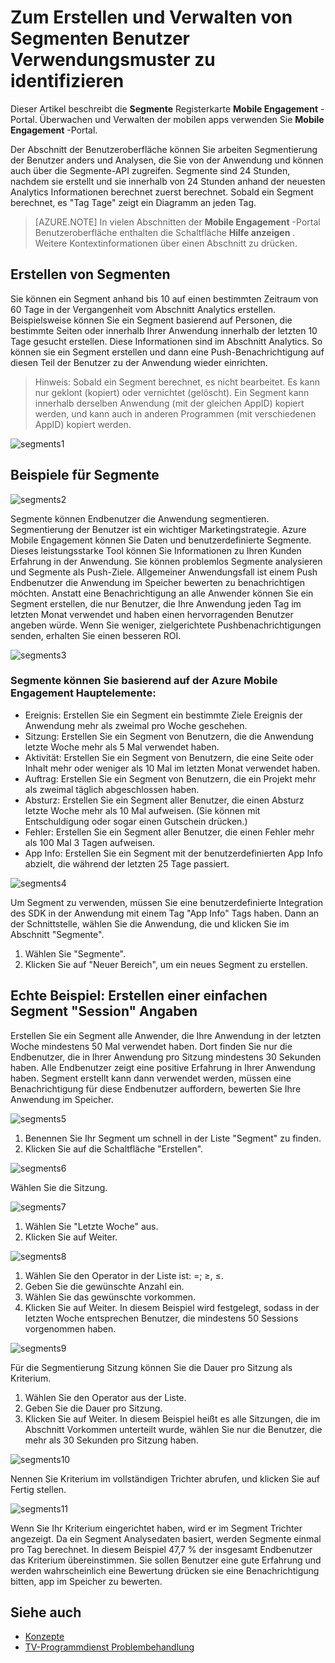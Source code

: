 <properties 
   pageTitle="Azure Mobile Engagement-Benutzeroberfläche - Segmente" 
   description="Informationen Sie zum Erstellen und Verwalten von Segmenten von Benutzern mit Azure Mobile Engagement Verwendungsmuster zu identifizieren" 
   services="mobile-engagement" 
   documentationCenter="" 
   authors="piyushjo" 
   manager="dwrede" 
   editor=""/>

<tags
   ms.service="mobile-engagement"
   ms.devlang="na"
   ms.topic="article"
   ms.tgt_pltfrm="mobile-multiple"
   ms.workload="mobile" 
   ms.date="08/19/2016"
   ms.author="piyushjo"/>

# <a name="how-to-create-and-manage-segments-of-users-to-identify-usage-patterns"></a>Zum Erstellen und Verwalten von Segmenten Benutzer Verwendungsmuster zu identifizieren

Dieser Artikel beschreibt die **Segmente** Registerkarte **Mobile Engagement** -Portal. Überwachen und Verwalten der mobilen apps verwenden Sie **Mobile Engagement** -Portal.

Der Abschnitt der Benutzeroberfläche können Sie arbeiten Segmentierung der Benutzer anders und Analysen, die Sie von der Anwendung und können auch über die Segmente-API zugreifen. Segmente sind 24 Stunden, nachdem sie erstellt und sie innerhalb von 24 Stunden anhand der neuesten Analytics Informationen berechnet zuerst berechnet. Sobald ein Segment berechnet, es "Tag Tage" zeigt ein Diagramm an jeden Tag.


>[AZURE.NOTE] In vielen Abschnitten der **Mobile Engagement** -Portal Benutzeroberfläche enthalten die Schaltfläche **Hilfe anzeigen** . Weitere Kontextinformationen über einen Abschnitt zu drücken.

## <a name="create-segments"></a>Erstellen von Segmenten
Sie können ein Segment anhand bis 10 auf einen bestimmten Zeitraum von 60 Tage in der Vergangenheit vom Abschnitt Analytics erstellen. Beispielsweise können Sie ein Segment basierend auf Personen, die bestimmte Seiten oder innerhalb Ihrer Anwendung innerhalb der letzten 10 Tage gesucht erstellen. Diese Informationen sind im Abschnitt Analytics. So können sie ein Segment erstellen und dann eine Push-Benachrichtigung auf diesen Teil der Benutzer zu der Anwendung wieder einrichten. 
 
> Hinweis: Sobald ein Segment berechnet, es nicht bearbeitet. Es kann nur geklont (kopiert) oder vernichtet (gelöscht). Ein Segment kann innerhalb derselben Anwendung (mit der gleichen AppID) kopiert werden, und kann auch in anderen Programmen (mit verschiedenen AppID) kopiert werden. 
 
 ![segments1][35] 

## <a name="examples-segments"></a>Beispiele für Segmente
 ![segments2][36]

Segmente können Endbenutzer die Anwendung segmentieren.
Segmentierung der Benutzer ist ein wichtiger Marketingstrategie. Azure Mobile Engagement können Sie Daten und benutzerdefinierte Segmente. Dieses leistungsstarke Tool können Sie Informationen zu Ihren Kunden Erfahrung in der Anwendung. Sie können problemlos Segmente analysieren und Segmente als Push-Ziele.
Allgemeiner Anwendungsfall ist einem Push Endbenutzer die Anwendung im Speicher bewerten zu benachrichtigen möchten. Anstatt eine Benachrichtigung an alle Anwender können Sie ein Segment erstellen, die nur Benutzer, die Ihre Anwendung jeden Tag im letzten Monat verwendet und haben einen hervorragenden Benutzer angeben würde. Wenn Sie weniger, zielgerichtete Pushbenachrichtigungen senden, erhalten Sie einen besseren ROI.
 
 ![segments3][37]

### <a name="segments-you-can-create-based-on-the-major-azure-mobile-engagement-elements"></a>Segmente können Sie basierend auf der Azure Mobile Engagement Hauptelemente:
- Ereignis: Erstellen Sie ein Segment ein bestimmte Ziele Ereignis der Anwendung mehr als zweimal pro Woche geschehen. 
- Sitzung: Erstellen Sie ein Segment von Benutzern, die die Anwendung letzte Woche mehr als 5 Mal verwendet haben.
- Aktivität: Erstellen Sie ein Segment von Benutzern, die eine Seite oder Inhalt mehr oder weniger als 10 Mal im letzten Monat verwendet haben.
- Auftrag: Erstellen Sie ein Segment von Benutzern, die ein Projekt mehr als zweimal täglich abgeschlossen haben.
- Absturz: Erstellen Sie ein Segment aller Benutzer, die einen Absturz letzte Woche mehr als 10 Mal aufweisen. (Sie können mit Entschuldigung oder sogar einen Gutschein drücken.)
- Fehler: Erstellen Sie ein Segment aller Benutzer, die einen Fehler mehr als 100 Mal 3 Tagen aufweisen.
- App Info: Erstellen Sie ein Segment mit der benutzerdefinierten App Info abzielt, die während der letzten 25 Tage passiert.
 
 ![segments4][38]

Um Segment zu verwenden, müssen Sie eine benutzerdefinierte Integration des SDK in der Anwendung mit einem Tag "App Info" Tags haben.
Dann an der Schnittstelle, wählen Sie die Anwendung, die und klicken Sie im Abschnitt "Segmente".

1. Wählen Sie "Segmente".
2. Klicken Sie auf "Neuer Bereich", um ein neues Segment zu erstellen.

## <a name="real-life-example-create-a-simple-segment-based-on-session-information"></a>Echte Beispiel: Erstellen einer einfachen Segment "Session" Angaben
Erstellen Sie ein Segment alle Anwender, die Ihre Anwendung in der letzten Woche mindestens 50 Mal verwendet haben. Dort finden Sie nur die Endbenutzer, die in Ihrer Anwendung pro Sitzung mindestens 30 Sekunden haben. Alle Endbenutzer zeigt eine positive Erfahrung in Ihrer Anwendung haben. Segment erstellt kann dann verwendet werden, müssen eine Benachrichtigung für diese Endbenutzer auffordern, bewerten Sie Ihre Anwendung im Speicher.
 
 ![segments5][39]

1. Benennen Sie Ihr Segment um schnell in der Liste "Segment" zu finden.
2. Klicken Sie auf die Schaltfläche "Erstellen".
 
 ![segments6][40]

Wählen Sie die Sitzung.
 
 ![segments7][41]

1. Wählen Sie "Letzte Woche" aus.
2. Klicken Sie auf Weiter.
 
 ![segments8][42]

1. Wählen Sie den Operator in der Liste ist: =; ≥, ≤.
2. Geben Sie die gewünschte Anzahl ein.
3. Wählen Sie das gewünschte vorkommen. 
4. Klicken Sie auf Weiter.
In diesem Beispiel wird festgelegt, sodass in der letzten Woche entsprechen Benutzer, die mindestens 50 Sessions vorgenommen haben.
 
 ![segments9][43]

Für die Segmentierung Sitzung können Sie die Dauer pro Sitzung als Kriterium.

1. Wählen Sie den Operator aus der Liste.
2. Geben Sie die Dauer pro Sitzung.
3. Klicken Sie auf Weiter.
In diesem Beispiel heißt es alle Sitzungen, die im Abschnitt Vorkommen unterteilt wurde, wählen Sie nur die Benutzer, die mehr als 30 Sekunden pro Sitzung haben.
 
 ![segments10][44]

Nennen Sie Kriterium im vollständigen Trichter abrufen, und klicken Sie auf Fertig stellen.
 
 ![segments11][45]

Wenn Sie Ihr Kriterium eingerichtet haben, wird er im Segment Trichter angezeigt.
Da ein Segment Analysedaten basiert, werden Segmente einmal pro Tag berechnet.
In diesem Beispiel 47,7 % der insgesamt Endbenutzer das Kriterium übereinstimmen. Sie sollen Benutzer eine gute Erfahrung und werden wahrscheinlich eine Bewertung drücken sie eine Benachrichtigung bitten, app im Speicher zu bewerten.


## <a name="see-also"></a>Siehe auch

- [Konzepte][Link 6]
- [TV-Programmdienst Problembehandlung][Link 24]

<!--Image references-->
[1]: ./media/mobile-engagement-user-interface-navigation/navigation1.png
[2]: ./media/mobile-engagement-user-interface-home/home1.png
[3]: ./media/mobile-engagement-user-interface-home/home2.png
[4]: ./media/mobile-engagement-user-interface-home/home3.png
[5]: ./media/mobile-engagement-user-interface-home/home4.png
[6]: ./media/mobile-engagement-user-interface-home/home5.png
[7]: ./media/mobile-engagement-user-interface-my-account/myaccount1.png
[8]: ./media/mobile-engagement-user-interface-my-account/myaccount2.png
[9]: ./media/mobile-engagement-user-interface-my-account/myaccount3.png
[10]: ./media/mobile-engagement-user-interface-analytics/analytics1.png
[11]: ./media/mobile-engagement-user-interface-analytics/analytics2.png
[12]: ./media/mobile-engagement-user-interface-analytics/analytics3.png
[13]: ./media/mobile-engagement-user-interface-analytics/analytics4.png
[14]: ./media/mobile-engagement-user-interface-monitor/monitor1.png
[15]: ./media/mobile-engagement-user-interface-monitor/monitor2.png
[16]: ./media/mobile-engagement-user-interface-monitor/monitor3.png
[17]: ./media/mobile-engagement-user-interface-monitor/monitor4.png
[18]: ./media/mobile-engagement-user-interface-reach/reach1.png
[19]: ./media/mobile-engagement-user-interface-reach/reach2.png
[20]: ./media/mobile-engagement-user-interface-reach-campaign/Reach-Campaign1.png
[21]: ./media/mobile-engagement-user-interface-reach-campaign/Reach-Campaign2.png
[22]: ./media/mobile-engagement-user-interface-reach-campaign/Reach-Campaign3.png
[23]: ./media/mobile-engagement-user-interface-reach-campaign/Reach-Campaign4.png
[24]: ./media/mobile-engagement-user-interface-reach-campaign/Reach-Campaign5.png
[25]: ./media/mobile-engagement-user-interface-reach-campaign/Reach-Campaign6.png
[26]: ./media/mobile-engagement-user-interface-reach-campaign/Reach-Campaign7.png
[27]: ./media/mobile-engagement-user-interface-reach-campaign/Reach-Campaign8.png
[28]: ./media/mobile-engagement-user-interface-reach-campaign/Reach-Campaign9.png
[29]: ./media/mobile-engagement-user-interface-reach-criterion/Reach-Criterion1.png
[30]: ./media/mobile-engagement-user-interface-reach-content/Reach-Content1.png
[31]: ./media/mobile-engagement-user-interface-reach-content/Reach-Content2.png
[32]: ./media/mobile-engagement-user-interface-reach-content/Reach-Content3.png
[33]: ./media/mobile-engagement-user-interface-reach-content/Reach-Content4.png
[34]: ./media/mobile-engagement-user-interface-dashboard/dashboard1.png
[35]: ./media/mobile-engagement-user-interface-segments/segments1.png
[36]: ./media/mobile-engagement-user-interface-segments/segments2.png
[37]: ./media/mobile-engagement-user-interface-segments/segments3.png
[38]: ./media/mobile-engagement-user-interface-segments/segments4.png
[39]: ./media/mobile-engagement-user-interface-segments/segments5.png
[40]: ./media/mobile-engagement-user-interface-segments/segments6.png
[41]: ./media/mobile-engagement-user-interface-segments/segments7.png
[42]: ./media/mobile-engagement-user-interface-segments/segments8.png
[43]: ./media/mobile-engagement-user-interface-segments/segments9.png
[44]: ./media/mobile-engagement-user-interface-segments/segments10.png
[45]: ./media/mobile-engagement-user-interface-segments/segments11.png
[46]: ./media/mobile-engagement-user-interface-settings/settings1.png
[47]: ./media/mobile-engagement-user-interface-settings/settings2.png
[48]: ./media/mobile-engagement-user-interface-settings/settings3.png
[49]: ./media/mobile-engagement-user-interface-settings/settings4.png
[50]: ./media/mobile-engagement-user-interface-settings/settings5.png
[51]: ./media/mobile-engagement-user-interface-settings/settings6.png
[52]: ./media/mobile-engagement-user-interface-settings/settings7.png
[53]: ./media/mobile-engagement-user-interface-settings/settings8.png
[54]: ./media/mobile-engagement-user-interface-settings/settings9.png
[55]: ./media/mobile-engagement-user-interface-settings/settings10.png
[56]: ./media/mobile-engagement-user-interface-settings/settings11.png
[57]: ./media/mobile-engagement-user-interface-settings/settings12.png
[58]: ./media/mobile-engagement-user-interface-settings/settings13.png

<!--Link references-->
[Link 1]: mobile-engagement-user-interface.md
[Link 2]: mobile-engagement-troubleshooting-guide.md
[Link 3]: mobile-engagement-how-tos.md
[Link 4]: http://go.microsoft.com/fwlink/?LinkID=525553
[Link 5]: http://go.microsoft.com/fwlink/?LinkID=525554
[Link 6]: http://go.microsoft.com/fwlink/?LinkId=525555
[Link 7]: https://account.windowsazure.com/PreviewFeatures
[Link 8]: https://social.msdn.microsoft.com/Forums/azure/home?forum=azuremobileengagement
[Link 9]: http://azure.microsoft.com/services/mobile-engagement/
[Link 10]: http://azure.microsoft.com/documentation/services/mobile-engagement/
[Link 11]: http://azure.microsoft.com/pricing/details/mobile-engagement/
[Link 12]: mobile-engagement-user-interface-navigation.md
[Link 13]: mobile-engagement-user-interface-home.md
[Link 14]: mobile-engagement-user-interface-my-account.md
[Link 15]: mobile-engagement-user-interface-analytics.md
[Link 16]: mobile-engagement-user-interface-monitor.md
[Link 17]: mobile-engagement-user-interface-reach.md
[Link 18]: mobile-engagement-user-interface-segments.md
[Link 19]: mobile-engagement-user-interface-dashboard.md
[Link 20]: mobile-engagement-user-interface-settings.md
[Link 21]: mobile-engagement-troubleshooting-guide-analytics.md
[Link 22]: mobile-engagement-troubleshooting-guide-apis.md
[Link 23]: mobile-engagement-troubleshooting-guide-push-reach.md
[Link 24]: mobile-engagement-troubleshooting-guide-service.md
[Link 25]: mobile-engagement-troubleshooting-guide-sdk.md
[Link 26]: mobile-engagement-troubleshooting-guide-sr-info.md
[Link 27]: ../mobile-engagement-how-tos-first-push.md
[Link 28]: ../mobile-engagement-how-tos-test-campaign.md
[Link 29]: ../mobile-engagement-how-tos-personalize-push.md
[Link 30]: ../mobile-engagement-how-tos-differentiate-push.md
[Link 31]: ../mobile-engagement-how-tos-schedule-campaign.md
[Link 32]: ../mobile-engagement-how-tos-text-view.md
[Link 33]: ../mobile-engagement-how-tos-web-view.md
 
